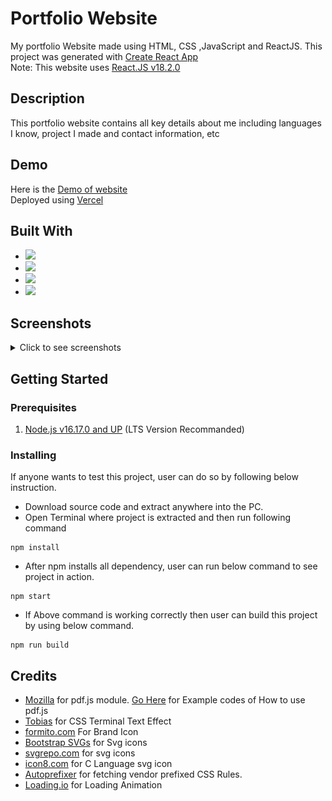 # Portfolio Website

My portfolio Website made using HTML, CSS ,JavaScript and ReactJS. This project was generated with [Create React App](https://github.com/facebook/create-react-app)
<br>
Note: This website uses [React.JS v18.2.0](https://github.com/facebook/react/blob/main/CHANGELOG.md#1820-june-14-2022)

## Description

This portfolio website contains all key details about me including languages I know, project I made and contact information, etc

## Demo

Here is the [Demo of website](https://vikalpgandha.vercel.app/)
<br>
Deployed using [Vercel](https://vercel.com/)

## Built With

- <img src="https://img.shields.io/badge/React-20232A?style=for-the-badge&logo=react&logoColor=61DAFB" />
- <img src="https://img.shields.io/badge/JavaScript-F7DF1E?style=for-the-badge&logo=javascript&logoColor=black" />
- <img src="https://img.shields.io/badge/HTML5%20-%23e34f26.svg?&style=for-the-badge&logo=html5&logoColor=white" />
- <img src="https://img.shields.io/badge/CSS3-1572B6?&style=for-the-badge&logo=css3&logoColor=white" />

## Screenshots

<details>
  <summary>Click to see screenshots</summary>
  <br>
  Desktop Version
  <br>
  <img src='/public/assets/imgs/home-desktop.png'></img>
  <img src='/public/assets/imgs/desktop-about.png'></img>
  <br>
  Mobile version
  <br>
  <img src='/public/assets/imgs/mobile-home.jpg'></img>
  <img src='/public/assets/imgs/mobile-tools.jpg'></img>
  <img src='/public/assets/imgs/mobile-navbar.jpg'></img>
</details>

## Getting Started

### Prerequisites

1. [Node.js v16.17.0 and UP](https://nodejs.org/en/) (LTS Version Recommanded)

### Installing

If anyone wants to test this project, user can do so by following below instruction.

- Download source code and extract anywhere into the PC.
- Open Terminal where project is extracted and then run following command

```
npm install
```

- After npm installs all dependency, user can run below command to see project in action.

```
npm start
```

- If Above command is working correctly then user can build this project by using below command.

```
npm run build
```

## Credits

- [Mozilla](https://github.com/mozilla/pdf.js) for pdf.js module. [Go Here](https://mozilla.github.io/pdf.js/examples/#) for Example codes of How to use pdf.js
- [Tobias](https://www.sliderrevolution.com/resources/css-text-animation/) for CSS Terminal Text Effect
- [formito.com](https://formito.com/tools/favicon) For Brand Icon
- [Bootstrap SVGs](https://icons.getbootstrap.com/) for Svg icons
- [svgrepo.com](https://www.svgrepo.com/svg/) for svg icons
- [icon8.com](https://icons8.com/icon/40670/c-programming) for C Language svg icon
- [Autoprefixer](https://autoprefixer.github.io/) for fetching vendor prefixed CSS Rules.
- [Loading.io](https://loading.io/css/) for Loading Animation
